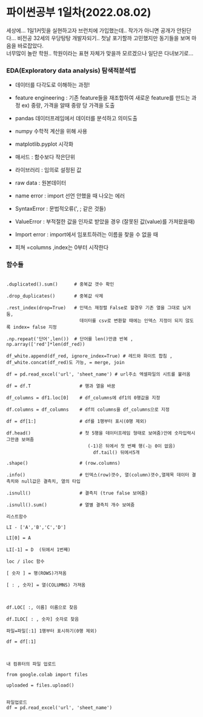 # 파이썬공부 1일차(2022.08.02)
세상에... 1일1커밋을 실현하고자 브런치에 가입했는데.. 작가가 아니면 공개가 안된단다... 비전공 32세의 우당탕탕 개발자되기..
첫날 포기할까 고민했지만 동기들을 보며 마음을 바로잡았다.   
너무많이 놀란 학원.. 학원이라는 표현 자체가 맞을까 모르겠으나 일단은 다녀보기로...   
   
      
      

### EDA(Exploratory data analysis) 탐색적분석법
- 데이터를 다각도로 이해하는 과정!  

- feature engineering : 기존 feature들을 재조합하여 새로운 feature를 만드는 과정 ex) 중량, 가격을 알때 중량 당 가격을 도출

- pandas 데이터프레임에서 데이터를 분석하고 의미도출     

- numpy 수학적 계산을 위해 사용     

- matplotlib.pyplot 시각화       

- 매서드 : 함수보다 작은단위     

- 라이브러리 : 임의로 설정된 값    

- raw data  : 원본데이터   

- name error  : import 선언 안했을 때 나오는 에러     

- SyntaxError : 문법적오류(', ; 같은 것들)     

- ValueError  : 부적절한 값을 인자로 받았을 경우 (잘못된 값(value)를 가져왔을때)   

- Import error : import에서 임포트하려는 이름을 찾을 수 없을 때 

- 피쳐 =columns ,index는 0부터 시작한다    

### 함수들
```.duplicated()              # 중복값 확인(bool 형태 True or False로 표시됨)

.duplicated().sum()      # 중복값 갯수 확인

.drop_duplicates()       # 중복값 삭제 

.rest_index(drop=True)   # 인덱스 재정렬 False로 할경우 기존 열을 그대로 남겨둠, 
                           데이터를 csv로 변환할 때에는 인덱스 지정이 되지 않도록 index= false 지정
                           
.np.repeat('단어',len())  # 단어를 len()만큼 반복 , np.array(['red']*len(df_red))

df_white.append(df_red, ignore_index=True) # 레드와 화이트 합침 , df_white.concat(df_red)도 가능, = merge, join

df = pd.read_excel('url', 'sheet_name') # url주소 엑셀파일의 시트를 불러옴

df = df.T                  # 행과 열을 바꿈

df_columns = df1.loc[0]    # df_columns에 df1의 0행값을 지정

df.columns = df_columns    # df의 columns을 df_columns으로 지정

df = df[1:]                # df를 1행부터 표시(0행 제외)

df.head()                  # 첫 5행을 데이터프레임 형태로 보여줌)안에 숫자입력시 그만큼 보여줌
                              (-1)은 뒤에서 첫 번째 행(-는 0이 없음)
                                df.tail() 뒤에서5개 
                                
.shape()                   # (row.columns)     

.info()                    # 인덱스(row)갯수, 열(column)갯수,열제목 데이터 결측치와 null값은 결측치, 열의 타입

.isnull()                  # 결측치 (true false 보여줌)

.isnull().sum()            # 열별 결측치 개수 보여줌

리스트함수

LI - ['A','B','C','D']   

LI[0] = A 

LI[-1] = D  (뒤에서 1번째)     

loc / iloc 함수

[ 숫자 ] = 행(ROWS)가져옴

[ : , 숫자] = 열(COLUMNS) 가져옴



df.LOC[ :, 이름] 이름으로 찾음

df.ILOC[ : , 숫자] 숫자로 찾음          

파일=파일[:1] 1행부터 표시하기(0행 제외)

df = df[:1]          



내 컴퓨터의 파일 업로드

from google.colab import files

uploaded = files.upload()          


파일업로드
df = pd.read_excel('url', 'sheet_name')
